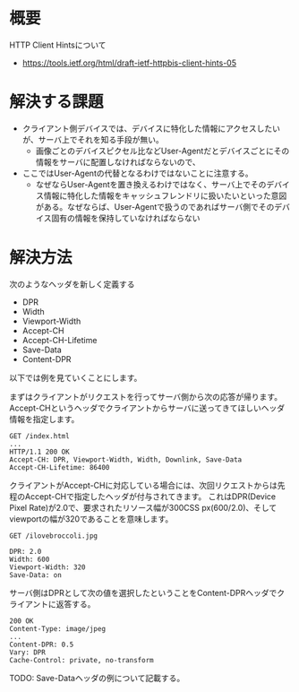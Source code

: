 # 概要
HTTP Client Hintsについて
- https://tools.ietf.org/html/draft-ietf-httpbis-client-hints-05

# 解決する課題
- クライアント側デバイスでは、デバイスに特化した情報にアクセスしたいが、サーバ上でそれを知る手段が無い。
  - 画像ごとのデバイスピクセル比などUser-Agentだとデバイスごとにその情報をサーバに配置しなければならないので、
- ここではUser-Agentの代替となるわけではないことに注意する。
  - なぜならUser-Agentを置き換えるわけではなく、サーバ上でそのデバイス情報に特化した情報をキャッシュフレンドリに扱いたいといった意図がある。なぜならば、User-Agentで扱うのであればサーバ側でそのデバイス固有の情報を保持していなければならない

# 解決方法

次のようなヘッダを新しく定義する
- DPR
- Width
- Viewport-Width
- Accept-CH
- Accept-CH-Lifetime
- Save-Data
- Content-DPR

以下では例を見ていくことにします。

まずはクライアントがリクエストを行ってサーバ側から次の応答が帰ります。Accept-CHというヘッダでクライアントからサーバに送ってきてほしいヘッダ情報を指定します。
```
GET /index.html
...
HTTP/1.1 200 OK
Accept-CH: DPR, Viewport-Width, Width, Downlink, Save-Data
Accept-CH-Lifetime: 86400
```

クライアントがAccept-CHに対応している場合には、次回リクエストからは先程のAccept-CHで指定したヘッダが付与されてきます。
これはDPR(Device Pixel Rate)が2.0で、要求されたリソース幅が300CSS px(600/2.0)、そしてviewportの幅が320であることを意味します。
```
GET /ilovebroccoli.jpg

DPR: 2.0
Width: 600
Viewport-Width: 320
Save-Data: on
```

サーバ側はDPRとして次の値を選択したということをContent-DPRヘッダでクライアントに返答する。
```
200 OK
Content-Type: image/jpeg
...
Content-DPR: 0.5
Vary: DPR
Cache-Control: private, no-transform
```

TODO: Save-Dataヘッダの例について記載する。


